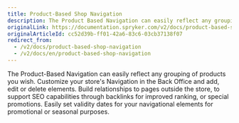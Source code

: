 ```yaml
---
title: Product-Based Shop Navigation
description: The Product Based Navigation can easily reflect any grouping of products you need.
originalLink: https://documentation.spryker.com/v2/docs/product-based-shop-navigation
originalArticleId: cc52d39b-ff01-42a6-83c6-03cb37138f07
redirect_from:
  - /v2/docs/product-based-shop-navigation
  - /v2/docs/en/product-based-shop-navigation
---
```


The Product-Based Navigation can easily reflect any grouping of products you wish. Customize your store's Navigation in the Back Office and add, edit or delete elements. Build relationships to pages outside the store, to support SEO capabilities through backlinks for improved ranking, or special promotions. Easily set validity dates for your navigational elements for promotional or seasonal purposes.
